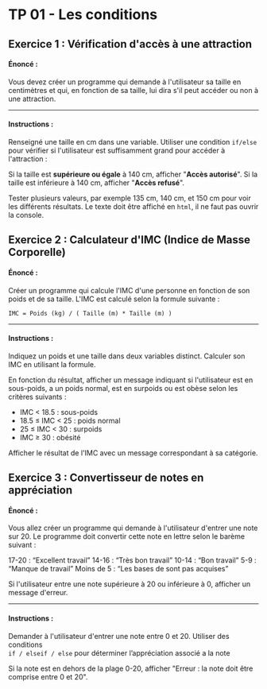 # TP 01 - Les conditions

## Exercice 1 : Vérification d'accès à une attraction


#### Énoncé :
Vous devez créer un programme qui demande à l'utilisateur sa taille en centimètres et qui, en fonction de sa taille, lui dira s'il peut accéder ou non à une attraction.

---

#### Instructions :
Renseigné une taille en cm dans une variable.
Utiliser une condition `if/else` pour vérifier si l'utilisateur est suffisamment grand pour accéder à l'attraction :

Si la taille est **supérieure ou égale** à 140 cm, afficher "**Accès autorisé**".
Si la taille est inférieure à 140 cm, afficher "**Accès refusé**".

Tester plusieurs valeurs, par exemple 135 cm, 140 cm, et 150 cm pour voir les différents résultats.
Le texte doit être affiché en `html`, il ne faut pas ouvrir la console.

## Exercice 2 : Calculateur d'IMC (Indice de Masse Corporelle)

#### Énoncé :
Créer un programme qui calcule l'IMC d'une personne en fonction de son poids et de sa taille. L'IMC est calculé selon la formule suivante :

`IMC = Poids (kg) / ( Taille (m) * Taille (m) )`

---

#### Instructions :
Indiquez un poids et une taille dans deux variables distinct.
Calculer son IMC en utilisant la formule.

En fonction du résultat, afficher un message indiquant si l'utilisateur est en sous-poids, a un poids normal, est en surpoids ou est obèse selon les critères suivants :
- IMC < 18.5 : sous-poids
- 18.5 ≤ IMC < 25 : poids normal
- 25 ≤ IMC < 30 : surpoids
- IMC ≥ 30 : obésité

Afficher le résultat de l'IMC avec un message correspondant à sa catégorie.

## Exercice 3 : Convertisseur de notes en appréciation
#### Énoncé :
Vous allez créer un programme qui demande à l'utilisateur d'entrer une note sur 20. Le programme doit convertir cette note en lettre selon le barème suivant :

17-20 : “Excellent travail”
14-16 : “Très bon travail”
10-14 : “Bon travail”
5-9 : “Manque de travail”
Moins de 5 : “Les bases de sont pas acquises”

Si l'utilisateur entre une note supérieure à 20 ou inférieure à 0, afficher un message d'erreur.

---

#### Instructions :
Demander à l'utilisateur d'entrer une note entre 0 et 20.
Utiliser des conditions <br> `if / elseif / else` pour déterminer l’appréciation associé a la note

Si la note est en dehors de la plage 0-20, afficher "Erreur : la note doit être comprise entre 0 et 20".
